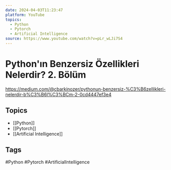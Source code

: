 ```yaml
---
date: 2024-04-03T11:23:47
platform: YouTube
topics:
  - Python
  - Pytorch
  - Artificial Intelligence
source: https://www.youtube.com/watch?v=pLr_wLJi7S4
---
```

# Python'ın Benzersiz Özellikleri Nelerdir? 2. Bölüm

https://medium.com/@cbarkinozer/pythonun-benzersiz-%C3%B6zellikleri-nelerdir-b%C3%B6l%C3%BCm-2-0cd4447ef3e4

## Topics
- [[Python]]
- [[Pytorch]]
- [[Artificial Intelligence]]

## Tags
#Python #Pytorch #ArtificialIntelligence